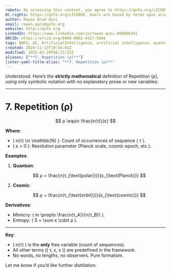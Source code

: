 ```yaml
---
robots: By accessing this content, you agree to https://qnfo.org/LICENSE. Non-commercial use only. Attribution required.
DC.rights: https://qnfo.org/LICENSE. Users are bound by terms upon access.
author: Rowan Brad Quni
email: rowan.quni@qnfo.org
website: http://qnfo.org
LinkedIn: https://www.linkedin.com/in/rowan-quni-868006341
ORCID: https://orcid.org/0009-0002-4317-5604
tags: QNFO, AI, ArtificialIntelligence, artificial intelligence, quantum, physics, science, Einstein, QuantumMechanics, quantum mechanics, QuantumComputing, quantum computing, information, InformationTheory, information theory, InformationalUniverse, informational universe, informational universe hypothesis, IUH
created: 2024-11-13T19:54:01Z
modified: 2025-03-29T08:23:52Z
aliases: ["**7. Repetition (ρ)**"]
linter-yaml-title-alias: "**7. Repetition (ρ)**"
---
```


Understood. Here’s the **strictly mathematical** definition of Repetition (ρ), using only symbolic notation with no explanatory prose or new variables:

---

# **7. Repetition (ρ)**

$$  
ρ \equiv \frac{n(τ)}{ε}  
$$  

**Where**:
- \( n(τ) \in \mathbb{N} \): Count of occurrences of sequence \( τ \).
- \( ε > 0 \): Resolution parameter (Planck scale, cosmic epoch, etc.).

**Examples**:
1. **Quantum**:

   $$  
   ρ = \frac{n(τ_{\text{polar}})}{ε_{\text{Planck}}}  
   $$  

2. **Cosmic**:

   $$  
   ρ = \frac{n(τ_{\text{orbit}})}{ε_{\text{cosmic}}}  
   $$  

**Derivatives**:
- Mimicry: \( m \propto \frac{n(τ_A)}{n(τ_B)} \).
- Entropy: \( S = \sum κ \cdot ρ \).

---

**Key**:
- \( n(τ) \) is the **only** free variable (count of sequences).
- All other terms (\( τ, ε, κ \)) are predefined in the framework.
- No words, no lengths, no observers. Pure formalism.

Let me know if you’d like further distillation.
